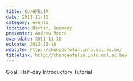 ```yaml
---
title: EU/OFELIA
date: 2011-11-10
category: events
location: Berlin, Germany
presenter: Andrew Moore
eventdate: 2011-11-10
eoldate: 2012-11-10
website: http://changeofelia.info.ucl.ac.be/
titlelink: http://changeofelia.info.ucl.ac.be/
---
```


Goal: Half-day Introductory Tutorial
